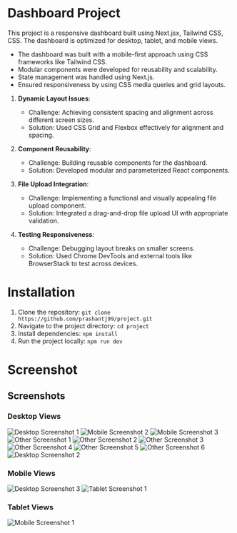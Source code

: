 # Dashboard Project
This project is a responsive dashboard built using Next.jsx, Tailwind CSS, CSS. The dashboard is optimized for desktop, tablet, and mobile views.
- The dashboard was built with a mobile-first approach using CSS frameworks like Tailwind CSS.
- Modular components were developed for reusability and scalability.
- State management was handled using Next.js.
- Ensured responsiveness by using CSS media queries and grid layouts.
  
1. **Dynamic Layout Issues**:
   - Challenge: Achieving consistent spacing and alignment across different screen sizes.
   - Solution: Used CSS Grid and Flexbox effectively for alignment and spacing.

2. **Component Reusability**:
   - Challenge: Building reusable components for the dashboard.
   - Solution: Developed modular and parameterized React components.

3. **File Upload Integration**:
   - Challenge: Implementing a functional and visually appealing file upload component.
   - Solution: Integrated a drag-and-drop file upload UI with appropriate validation.

4. **Testing Responsiveness**:
   - Challenge: Debugging layout breaks on smaller screens.
   - Solution: Used Chrome DevTools and external tools like BrowserStack to test across devices.
  
  # Installation 

1. Clone the repository:
   ```git clone https://github.com/prashantj99/project.git```
2. Navigate to the project directory:
   ```cd project```
3. Install dependencies:
   ```npm install```
4. Run the project locally:
   ```npm run dev```

# Screenshot

## Screenshots

### Desktop Views
![Desktop Screenshot 1](https://i.postimg.cc/qRtnqvJp/Screenshot-1.png)
![Mobile Screenshot 2](https://i.postimg.cc/c473rjSt/Screenshot-2.png)
![Mobile Screenshot 3](https://i.postimg.cc/qvk3nLJb/Screenshot-3.png)
![Other Screenshot 1](https://i.postimg.cc/bJKntfrk/Screenshot-4.png)
![Other Screenshot 2](https://i.postimg.cc/ryrxLsZJ/Screenshot-5.png)
![Other Screenshot 3](https://i.postimg.cc/BvbP7n12/Screenshot-6.png)
![Other Screenshot 4](https://i.postimg.cc/CK2B3pjX/Screenshot-7.png)
![Other Screenshot 5](https://i.postimg.cc/7h8CL1tN/Screenshot-8.png)
![Other Screenshot 6](https://i.postimg.cc/wxLyGP34/Screenshot-9.png)
![Desktop Screenshot 2](https://i.postimg.cc/fTv3w9cx/Screenshot-10.png)

### Mobile Views
![Desktop Screenshot 3](https://i.postimg.cc/Sxvxs7Jz/Screenshot-11.png)
![Tablet Screenshot 1](https://i.postimg.cc/1txR0m0m/Screenshot-12.png)

### Tablet Views
![Mobile Screenshot 1](https://i.postimg.cc/pX02GYQ1/Screenshot-14.png)


